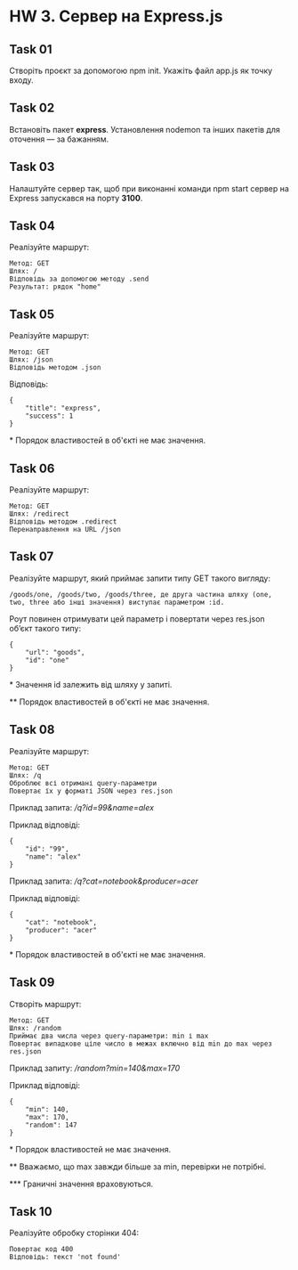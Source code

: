 # HW 3. Сервер на Express.js

## Task 01

Створіть проєкт за допомогою npm init. Укажіть файл app.js як точку входу.

## Task 02

Встановіть пакет **express**. Установлення nodemon та інших пакетів для оточення — за бажанням.

## Task 03

Налаштуйте сервер так, щоб при виконанні команди npm start сервер на Express запускався на порту **3100**.

## Task 04

Реалізуйте маршрут:
```
Метод: GET
Шлях: /
Відповідь за допомогою методу .send
Результат: рядок "home"
```

## Task 05

Реалізуйте маршрут:

```
Метод: GET
Шлях: /json
Відповідь методом .json
```

Відповідь:
```
{
    "title": "express",
    "success": 1
}
```
\* Порядок властивостей в об'єкті не має значення.

## Task 06

Реалізуйте маршрут:
```
Метод: GET
Шлях: /redirect
Відповідь методом .redirect
Перенаправлення на URL /json
```

## Task 07

Реалізуйте маршрут, який приймає запити типу GET такого вигляду:

```
/goods/one, /goods/two, /goods/three, де друга частина шляху (one, two, three або інші значення) виступає параметром :id.
```

Роут повинен отримувати цей параметр і повертати через res.json об’єкт такого типу:

```
{
    "url": "goods",
    "id": "one"
}
```
\* Значення id залежить від шляху у запиті.

\** Порядок властивостей в об'єкті не має значення.

## Task 08

Реалізуйте маршрут:
```
Метод: GET
Шлях: /q
Оброблює всі отримані query-параметри
Повертає їх у форматі JSON через res.json
```

Приклад запита: */q?id=99&name=alex*

Приклад відповіді:

```
{
    "id": "99",
    "name": "alex"
}
```
Приклад запита: */q?cat=notebook&producer=acer*

Приклад відповіді:

```
{
    "cat": "notebook",
    "producer": "acer"
}
```
\* Порядок властивостей в об'єкті не має значення.

## Task 09

Створіть маршрут:
```
Метод: GET
Шлях: /random
Приймає два числа через query-параметри: min і max
Повертає випадкове ціле число в межах включно від min до max через res.json
```
Приклад запиту: */random?min=140&max=170*

Приклад відповіді:

```
{
    "min": 140,
    "max": 170,
    "random": 147
}
```
\* Порядок властивостей не має значення.

\** Вважаємо, що max завжди більше за min, перевірки не потрібні.

\*** Граничні значення враховуються.

## Task 10

Реалізуйте обробку сторінки 404:

```
Повертає код 400
Відповідь: текст 'not found'
```

